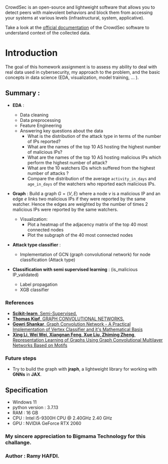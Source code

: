 CrowdSec is an open-source and lightweight software that allows you to detect peers with malevolent behaviors and block them from accessing your systems at various levels (infrastructural, system, applicative).

Take a look at the [official documentation](https://doc.crowdsec.net/docs/intro) of the CrowdSec software to understand context of the collected data. 
# Introduction

The goal of this homework assignment is to assess my ability to deal with real data used in cybersecurity, my approach to the problem, and the basic concepts in data science (EDA, visualization, model training, ... ).

## **Summary** : 

- **EDA** :  
    - Data cleaning 
    - Data preprocessing
    - Feature Engineering
    - Answering key questions about the data
        * What is the distribution of the attack type in terms of the number of IPs reported? 
        * What are the names of the top 10 AS hosting the highest number of malicious IPs? 
        * What are the names of the top 10 AS hosting malicious IPs which perform the highest number of attack? 
        * What are the 10 watchers IDs which suffered from the highest number of attacks ?
        * Compare the distribution of the average `activity_in_days` and `age_in_days` of the watchers who reported each malicious IPs. 
        
- **Graph** : Build a  graph $G = (V,E)$ where a node $v$ is a malicious IP and an edge $e$ links two malicious IPs if they were reported by the same watcher. Hence the edges are weighted by the number of times 2 malicious IPs were reported by the same watchers.
    * Visualization: 
        * Plot a heatmap of the adjacency matrix of the top 40 most connected nodes
        * Plot the subgraph of the 40 most connected nodes



- **Attack type classifier** :
    - Implementation of GCN (graph convolutional network) for node classification (Attack type)

- **Classification with semi supervised learning** : (is_malicious IP_validated)
    - Label propagation
    - XGB classifier

### **References** 
* [**Scikit-learn**, Semi-Supervised.](https://scikit-learn.org/stable/modules/semi_supervised.html#label-propagation)
* [**Thomas Kipf**, GRAPH CONVOLUTIONAL NETWORKS.](http://tkipf.github.io/graph-convolutional-networks/)
* [**Gowri Shankar**, Graph Convolution Network - A Practical Implementation of Vertex Classifier and it's Mathematical Basis](https://gowrishankar.info/blog/graph-convolution-network-a-practical-implementation-of-vertex-classifier-and-its-mathematical-basis/#graph-nn-classifier)
* [**Xing Li, Wei Wei, Xiangnan Feng, Xue Liu, Zhiming Zheng**, Representation Learning of Graphs Using Graph Convolutional Multilayer Networks Based on Motifs](https://arxiv.org/abs/1609.02907)

### **Future steps**
* Try to build the graph with **jraph**, a lightweight library for working with **GNNs** in **JAX**.
## Specification 

- Windows 11
- python version : 3.7.13
- RAM : 16 GB
- CPU : Intel i5-9300H CPU @ 2.40GHz   2.40 GHz
- GPU : NVIDIA GeForce RTX 2060

### My sincere appreciation to **Bigmama Technology** for this challange.

### Author : **Ramy HAFDI**.
